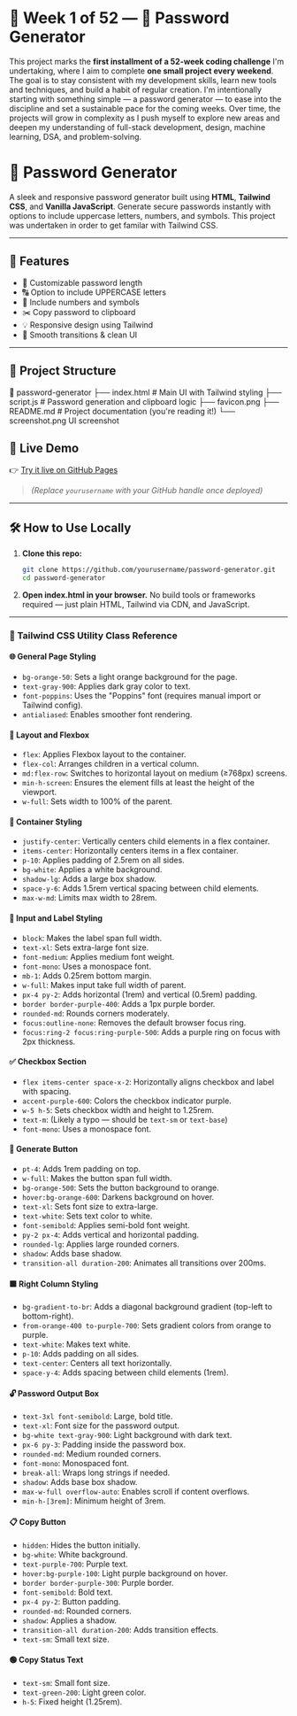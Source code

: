 
# 📅 Week 1 of 52 — 🔐 Password Generator

This project marks the **first installment of a 52-week coding challenge** I'm undertaking, where I aim to complete **one small project every weekend**. The goal is to stay consistent with my development skills, learn new tools and techniques, and build a habit of regular creation. I'm intentionally starting with something simple — a password generator — to ease into the discipline and set a sustainable pace for the coming weeks. Over time, the projects will grow in complexity as I push myself to explore new areas and deepen my understanding of full-stack development, design, machine learning, DSA, and problem-solving.


# 🔐 Password Generator

A sleek and responsive password generator built using **HTML**, **Tailwind CSS**, and **Vanilla JavaScript**. Generate secure passwords instantly with options to include uppercase letters, numbers, and symbols. This project was undertaken in order to get familar with Tailwind CSS.

---

## 🚀 Features

- 🔢 Customizable password length
- 🔠 Option to include UPPERCASE letters
- 🔢 Include numbers and symbols
- ✂️ Copy password to clipboard
- 💡 Responsive design using Tailwind
- 🧠 Smooth transitions & clean UI

---

## 📂 Project Structure

📁 password-generator
├── index.html # Main UI with Tailwind styling
├── script.js # Password generation and clipboard logic
├── favicon.png
├── README.md # Project documentation (you're reading it!)
└── screenshot.png UI screenshot

## 🧪 Live Demo

👉 [Try it live on GitHub Pages](https://yourusername.github.io/password-generator/)  
> *(Replace `yourusername` with your GitHub handle once deployed)*

---

## 🛠️ How to Use Locally

1. **Clone this repo:**

   ```bash
   git clone https://github.com/yourusername/password-generator.git
   cd password-generator

2. **Open index.html in your browser.**
    No build tools or frameworks required — just plain HTML, Tailwind via CDN, and JavaScript.

---

### 🎨 Tailwind CSS Utility Class Reference

#### 🌐 General Page Styling
- `bg-orange-50`: Sets a light orange background for the page.
- `text-gray-900`: Applies dark gray color to text.
- `font-poppins`: Uses the "Poppins" font (requires manual import or Tailwind config).
- `antialiased`: Enables smoother font rendering.

#### 📐 Layout and Flexbox
- `flex`: Applies Flexbox layout to the container.
- `flex-col`: Arranges children in a vertical column.
- `md:flex-row`: Switches to horizontal layout on medium (≥768px) screens.
- `min-h-screen`: Ensures the element fills at least the height of the viewport.
- `w-full`: Sets width to 100% of the parent.

#### 🧱 Container Styling
- `justify-center`: Vertically centers child elements in a flex container.
- `items-center`: Horizontally centers items in a flex container.
- `p-10`: Applies padding of 2.5rem on all sides.
- `bg-white`: Applies a white background.
- `shadow-lg`: Adds a large box shadow.
- `space-y-6`: Adds 1.5rem vertical spacing between child elements.
- `max-w-md`: Limits max width to 28rem.

#### 🔢 Input and Label Styling
- `block`: Makes the label span full width.
- `text-xl`: Sets extra-large font size.
- `font-medium`: Applies medium font weight.
- `font-mono`: Uses a monospace font.
- `mb-1`: Adds 0.25rem bottom margin.
- `w-full`: Makes input take full width of parent.
- `px-4 py-2`: Adds horizontal (1rem) and vertical (0.5rem) padding.
- `border border-purple-400`: Adds a 1px purple border.
- `rounded-md`: Rounds corners moderately.
- `focus:outline-none`: Removes the default browser focus ring.
- `focus:ring-2 focus:ring-purple-500`: Adds a purple ring on focus with 2px thickness.

#### ✅ Checkbox Section
- `flex items-center space-x-2`: Horizontally aligns checkbox and label with spacing.
- `accent-purple-600`: Colors the checkbox indicator purple.
- `w-5 h-5`: Sets checkbox width and height to 1.25rem.
- `text-m`: (Likely a typo — should be `text-sm` or `text-base`)
- `font-mono`: Uses a monospace font.

#### 🔘 Generate Button
- `pt-4`: Adds 1rem padding on top.
- `w-full`: Makes the button span full width.
- `bg-orange-500`: Sets the button background to orange.
- `hover:bg-orange-600`: Darkens background on hover.
- `text-xl`: Sets font size to extra-large.
- `text-white`: Sets text color to white.
- `font-semibold`: Applies semi-bold font weight.
- `py-2 px-4`: Adds vertical and horizontal padding.
- `rounded-lg`: Applies large rounded corners.
- `shadow`: Adds base shadow.
- `transition-all duration-200`: Animates all transitions over 200ms.

#### 🟪 Right Column Styling
- `bg-gradient-to-br`: Adds a diagonal background gradient (top-left to bottom-right).
- `from-orange-400 to-purple-700`: Sets gradient colors from orange to purple.
- `text-white`: Makes text white.
- `p-10`: Adds padding on all sides.
- `text-center`: Centers all text horizontally.
- `space-y-4`: Adds spacing between child elements (1rem).

#### 🔓 Password Output Box
- `text-3xl font-semibold`: Large, bold title.
- `text-xl`: Font size for the password output.
- `bg-white text-gray-900`: Light background with dark text.
- `px-6 py-3`: Padding inside the password box.
- `rounded-md`: Medium rounded corners.
- `font-mono`: Monospaced font.
- `break-all`: Wraps long strings if needed.
- `shadow`: Adds base box shadow.
- `max-w-full overflow-auto`: Enables scroll if content overflows.
- `min-h-[3rem]`: Minimum height of 3rem.

#### 📋 Copy Button
- `hidden`: Hides the button initially.
- `bg-white`: White background.
- `text-purple-700`: Purple text.
- `hover:bg-purple-100`: Light purple background on hover.
- `border border-purple-300`: Purple border.
- `font-semibold`: Bold text.
- `px-4 py-2`: Button padding.
- `rounded-md`: Rounded corners.
- `shadow`: Applies a shadow.
- `transition-all duration-200`: Adds transition effects.
- `text-sm`: Small text size.

#### 🟢 Copy Status Text
- `text-sm`: Small font size.
- `text-green-200`: Light green color.
- `h-5`: Fixed height (1.25rem).